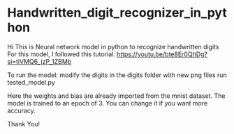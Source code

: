 # Handwritten_digit_recognizer_in_python
Hi
This is Neural network model in python to recognize handwritten digits
For this model, I followed this tutorial: https://youtu.be/bte8Er0QhDg?si=tiVMQ6_jzP_1ZBMb

To run the model: 
    modify the digits in the digits folder with new png files
    run tested_model.py

Here the weights and bias are already imported from the mnist dataset. The model is trained to an epoch of 3. You can change it if you want more accuracy.

Thank You!